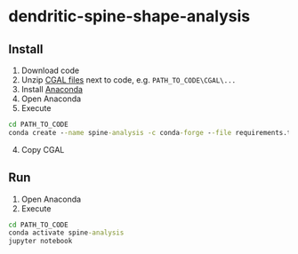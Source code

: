 # dendritic-spine-shape-analysis
## Install
1. Download code
2. Unzip [CGAL files](https://github.com/pv6/cgal-swig-bindings/releases/download/python-build/CGAL.zip) next to code, e.g. `PATH_TO_CODE\CGAL\...`
3. Install [Anaconda](https://www.anaconda.com/)
4. Open Anaconda
5. Execute
```cmd
cd PATH_TO_CODE
conda create --name spine-analysis -c conda-forge --file requirements.txt -y
```
4. Copy CGAL 
## Run
1. Open Anaconda
2. Execute
```cmd
cd PATH_TO_CODE
conda activate spine-analysis
jupyter notebook
```
